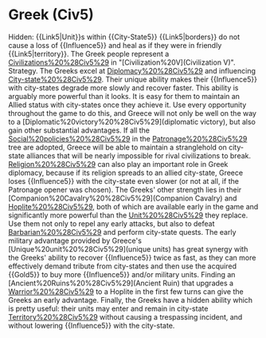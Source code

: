 # Greek (Civ5)

Hidden: {{Link5|Unit}}s within {{City-State5}} {{Link5|borders}} do not cause a loss of {{Influence5}} and heal as if they were in friendly {{Link5|territory}}.
The Greek people represent a [Civilizations%20%28Civ5%29](civilization) in "[Civilization%20V](Civilization V)".
Strategy.
The Greeks excel at [Diplomacy%20%28Civ5%29](diplomacy) and influencing [City-state%20%28Civ5%29](city-states). Their unique ability makes their {{Influence5}} with city-states degrade more slowly and recover faster. This ability is arguably more powerful than it looks. It is easy for them to maintain an Allied status with city-states once they achieve it. Use every opportunity throughout the game to do this, and Greece will not only be well on the way to a [Diplomatic%20victory%20%28Civ5%29](diplomatic victory), but also gain other substantial advantages. If all the [Social%20policies%20%28Civ5%29](policies) in the [Patronage%20%28Civ5%29](Patronage) tree are adopted, Greece will be able to maintain a stranglehold on city-state alliances that will be nearly impossible for rival civilizations to break. [Religion%20%28Civ5%29](Religion) can also play an important role in Greek diplomacy, because if its religion spreads to an allied city-state, Greece loses {{Influence5}} with the city-state even slower (or not at all, if the Patronage opener was chosen).
The Greeks' other strength lies in their [Companion%20Cavalry%20%28Civ5%29](Companion Cavalry) and [Hoplite%20%28Civ5%29](Hoplites), both of which are available early in the game and significantly more powerful than the [Unit%20%28Civ5%29](units) they replace. Use them not only to repel any early attacks, but also to defeat [Barbarian%20%28Civ5%29](Barbarians) and perform city-state quests.
The early military advantage provided by Greece's [Unique%20unit%20%28Civ5%29](unique units) has great synergy with the Greeks' ability to recover {{Influence5}} twice as fast, as they can more effectively demand tribute from city-states and then use the acquired {{Gold5}} to buy more {{Influence5}} and/or military units. Finding an [Ancient%20Ruins%20%28Civ5%29](Ancient Ruin) that upgrades a [Warrior%20%28Civ5%29](Warrior) to a Hoplite in the first few turns can give the Greeks an early advantage.
Finally, the Greeks have a hidden ability which is pretty useful: their units may enter and remain in city-state [Territory%20%28Civ5%29](territory) without causing a trespassing incident, and without lowering {{Influence5}} with the city-state.